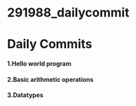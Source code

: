 # 291988_dailycommit

# Daily Commits
<h4>1.Hello world program
<h4>2.Basic arithmetic operations
<h4>3.Datatypes
